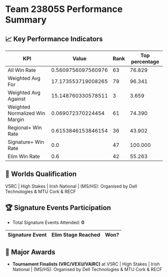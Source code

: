 # Team 23805S Performance Summary

## 📈 Key Performance Indicators
| KPI | Value | Rank | Top percentage |
| --- | ----- | ---- | ----- |
| All Win Rate | 0.5609756097560976 | 63 | 76.829 |
| Weighted Avg For | 17.173553719008265 | 79 | 96.341 |
| Weighted Avg Against | 15.148760330578511 | 3 | 3.659 |
| Weighted Normalized Win Margin | 0.069072370224454 | 61 | 74.390 |
| Regional+ Win Rate | 0.6153846153846154 | 36 | 43.902 |
| Signature+ Win Rate | 0.0 | 47 | 100.000 |
| Elim Win Rate | 0.6 | 42 | 55.263 |


## 🎯 Worlds Qualification
V5RC | High Stakes | Irish National | (MS/HS): Organised by Dell Technologies & MTU Cork & RECF

## 🏆 Signature Events Participation
- Total Signature Events Attended: **0**

| Signature Event | Elim Stage Reached | Won? |
|:----------------|:-------------------|:----|


## 🥇 Major Awards
- **Tournament Finalists (VRC/VEXU/VAIRC)** at V5RC | High Stakes | Irish National | (MS/HS): Organised by Dell Technologies & MTU Cork & RECF

